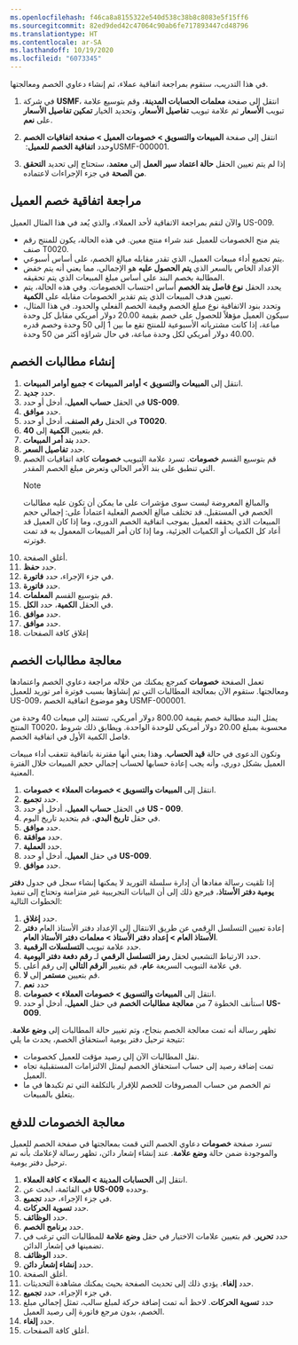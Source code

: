 ```yaml
---
ms.openlocfilehash: f46ca8a8155322e540d538c38b8c8083e5f15ff6
ms.sourcegitcommit: 82ed9ded42c47064c90ab6fe717893447cd48796
ms.translationtype: HT
ms.contentlocale: ar-SA
ms.lasthandoff: 10/19/2020
ms.locfileid: "6073345"
---
```


في هذا التدريب، ستقوم بمراجعة اتفاقية عملاء، ثم إنشاء دعاوي الخصم ومعالجتها.

1.  في شركة **USMF**، انتقل إلى صفحة **معلمات الحسابات المدينة**، وقم بتوسيع علامة تبويب **الأسعار** ثم علامة تبويب **تفاصيل الأسعار**، وتحديد الخيار **تمكين تفاصيل الأسعار** على **نعم**.

2.  انتقل إلى صفحة **المبيعات والتسويق > خصومات العميل > صفحة اتفاقيات الخصم** وحدد **اتفاقية الخصم للعميل**: ‏USMF-000001.

3.  إذا لم يتم تعيين الحقل **حالة اعتماد سير العمل** إلى **معتمد**، ستحتاج إلى تحديد **‏‫التحقق من الصحة‬** في جزء الإجراءات لاعتماده.

## <a name="review-a-customer-rebate-agreement"></a>مراجعة اتفاقية خصم العميل 
والآن لنقم بمراجعة الاتفاقية لأحد العملاء، والذي يُعد في هذا المثال العميل US-009.

-   يتم منح الخصومات للعميل عند شراء منتج معين. في هذه الحالة، يكون للمنتج رقم صنف T0020.
-   يتم تجميع أداء مبيعات العميل، الذي تقدر مقابله مبالغ الخصم، على أساس أسبوعي.
-   الإعداد الخاص بالسعر الذي **يتم الحصول عليه** هو الإجمالي، مما يعني أنه يتم خفض المطالبة بخصم البند على أساس مبلغ المبيعات الذي يتم تحقيقه.
-   يحدد الحقل **نوع فاصل بند الخصم** أساس احتساب الخصومات. وفي هذه الحالة، يتم تعيين هدف المبيعات الذي يتم تقدير الخصومات مقابله على **الكمية**.
-   وتحدد بنود الاتفاقية نوع مبلغ الخصم وقيمة الخصم الفعلي والحدود. في هذا المثال، سيكون العميل مؤهلاً للحصول على خصم بقيمة 20.00 دولار أمريكي مقابل كل وحدة مباعة، إذا كانت مشترياته الأسبوعية للمنتج تقع ما بين 1 إلى 50 وحدة وخصم قدره 40.00 دولار أمريكي لكل وحدة مباعة، في حال شراؤه أكثر من 50 وحدة.

## <a name="generate-rebate-claims"></a>إنشاء مطالبات الخصم 

1.  انتقل إلى **المبيعات والتسويق > أوامر المبيعات > جميع أوامر المبيعات**.
2.  حدد **جديد‏‎**.
1.  في الحقل **حساب العميل**، أدخل أو حدد **US-009**.
2.  حدد **موافق**.
3.  في الحقل **رقم الصنف**، أدخل أو حدد **T0020**.
4.  قم بتعيين **الكمية** إلى **40**.
5.  حدد **بند أمر المبيعات**.
6.  حدد **تفاصيل السعر**.
7.  قم بتوسيع القسم **خصومات**. تسرد علامة التبويب **خصومات** كافة اتفاقيات الخصم التي تنطبق على بند الأمر الحالي وتعرض مبلغ الخصم المقدر.    
    > [!NOTE] 
    > والمبالغ المعروضة ليست سوى مؤشرات على ما يمكن أن تكون عليه مطالبات الخصم في المستقبل. قد تختلف مبالغ الخصم الفعلية اعتماداً على: إجمالي حجم المبيعات الذي يحققه العميل بموجب اتفاقية الخصم الدوري، وما إذا كان العميل قد أعاد كل الكميات أو الكميات الجزئية، وما إذا كان أمر المبيعات المعمول به قد تمت فوترته.
8.  أغلق الصفحة.
9.  حدد **حفظ**.
10. في جزء الإجراء، حدد **فاتورة**.
11. حدد **فاتورة**.
12. قم بتوسيع القسم **المعلمات**.
13. في الحقل **الكمية**، حدد **الكل**.
14. حدد **موافق**.
15. حدد **موافق**.
16. إغلاق كافة الصفحات

## <a name="process-rebate-claims"></a>معالجة مطالبات الخصم 

تعمل الصفحة **خصومات** كمرجع يمكنك من خلاله مراجعة دعاوي الخصم واعتمادها ومعالجتها. ستقوم الآن بمعالجة المطالبات التي تم إنشاؤها بسبب فوترة أمر توريد للعميل US-009، وهو موضوع اتفاقية الخصم USMF-000001.

يمثل البند مطالبة خصم بقيمة 800.00 دولار أمريكي، تستند إلى مبيعات 40 وحدة من المنتج T0020، محسوبة بمبلغ 20.00 دولار أمريكي للوحدة الواحدة. ويطابق ذلك شروط فاصل الكمية الأول في اتفاقية الخصم.

وتكون الدعوى في حالة **قيد الحساب**. وهذا يعني أنها مقترنة باتفاقية تتعقب أداء مبيعات العميل بشكل دوري، وأنه يجب إعادة حسابها لحساب إجمالي حجم المبيعات خلال الفترة المعنية.

1.  انتقل إلى **المبيعات والتسويق > خصومات العملاء > خصومات**.
1.  حدد **تجميع**.
2.  في الحقل **حساب العميل**، أدخل أو حدد **US - 009**.
3.  في حقل **تاريخ البدي**، قم بتحديد تاريخ اليوم.
4.  حدد **موافق**.
5.  حدد **موافقة**.
6.  حدد **العملية**.
7.  في حقل **العميل**، أدخل أو حدد **US-009**.
8.  حدد **موافق**.

إذا تلقيت رسالة مفادها أن إدارة سلسلة التوريد لا يمكنها إنشاء سجل في جدول **دفتر يومية دفتر الأستاذ**، فيرجع ذلك إلى أن البيانات التجريبية غير متزامنة وتحتاج إلى تنفيذ الخطوات التالية:

1.  حدد **إغلاق**. 
2.  إعادة تعيين التسلسل الرقمي عن طريق الانتقال إلى الإعداد دفتر الأستاذ العام **دفتر الأستاذ العام > إعداد دفتر الأستاذ > معلمات دفتر الأستاذ العام**.
3.  حدد علامة تبويب **التسلسلات الرقمية**.
4.  حدد الارتباط التشعبي لحقل **رمز التسلسل الرقمي** لـ **رقم دفعة دفتر اليومية**.
5.  في علامة التبويب السريعة **عام**، قم بتغيير **الرقم التالي** إلى رقم أعلى.
6.  قم بتعيين  **مستمر** إلى **لا**.
7.  حدد **نعم**
8.  انتقل إلى **المبيعات والتسويق > خصومات العملاء > خصومات**. 
9.  استأنف الخطوة 7 من **معالجة مطالبات الخصم** في حقل ‏‫‬**العميل**، أدخل أو حدد **US-009**.

تظهر رسالة أنه تمت معالجة الخصم بنجاح، وتم تغيير حالة المطالبات إلى **وضع علامة**. نتيجة ترحيل دفتر يومية استحقاق الخصم، يحدث ما يلي:

-   نقل المطالبات الآن إلى رصيد مؤقت للعميل كخصومات.
-   تمت إضافة رصيد إلى حساب استحقاق الخصم ليمثل الالتزامات المستقبلية تجاه العميل.
-   تم الخصم من حساب المصروفات للخصم للإقرار بالتكلفة التي تم تكبدها في ما يتعلق بالمبيعات.

## <a name="process-rebates-for-payment"></a>معالجة الخصومات للدفع 

تسرد صفحة **خصومات** دعاوي الخصم التي قمت بمعالجتها في صفحة الخصم للعميل والموجودة ضمن حالة **وضع علامة**. عند إنشاء إشعار دائن، تظهر رسالة لإعلامك بأنه تم ترحيل دفتر يومية.

1.  انتقل إلى **الحسابات المدينة > العملاء > كافة العملاء**.
2.  في القائمة، ابحث عن **US-009** وحدده.
3.  في جزء الإجراء، حدد **تجميع**.
4.  حدد **تسوية الحركات**.
5.  حدد **الوظائف**.
6.  حدد **برنامج الخصم**.
7.  حدد **تحرير**. قم بتعيين علامات الاختيار في حقل **وضع علامة** للمطالبات التي ترغب في تضمينها في إشعار الدائن.
8.  حدد **الوظائف**.
9.  حدد **إنشاء إشعار دائن**.
10. أغلق الصفحة.
11. حدد **إلغاء**. يؤدي ذلك إلى تحديث الصفحة بحيث يمكنك مشاهدة التحديثات.
12. في جزء الإجراء، حدد **تجميع**.
13. حدد **تسوية الحركات**. لاحظ أنه تمت إضافة حركة لمبلغ سالب، تمثل إجمالي مبلغ الخصم، بدون مرجع فاتورة إلى رصيد العميل.
14. حدد **إلغاء**.
15. أغلق كافة الصفحات.
